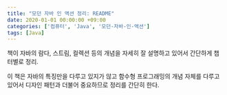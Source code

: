 ```yaml
---
title: "모던 자바 인 액션 정리: README"
date: 2020-01-01 00:00:00 +09:00
categories: ['컴퓨터', 'Java', '모던-자바-인-액션']
tags: [Java]
---
```


책이 자바의 람다, 스트림, 컬렉션 등의 개념을 자세히 잘 설명하고 있어서 간단하게 챕터별로 정리.

이 책은 자바의 특징만을 다루고 있지가 않고 함수형 프로그래밍의 개념 자체를 다루고 있어서 디자인 패턴과 더불어 중요하므로 정리를 간단히 한다.
